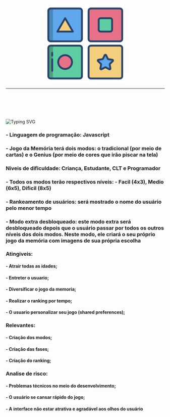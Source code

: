 <br>
<br>
<br>
<p align="center">
   <img src="/img/logo.png" alt="logo" width=250px>
</p>

<hr>
<br>
<br><br><br>

<p align="left">
   <img src="https://readme-typing-svg.demolab.com?font=Fira+Code&weight=440&size=22&pause=1000&color=38F77CFF&center=false&vCenter=false&repeat=false&width=435&lines=Escopo 😀" alt="Typing SVG" /></a>

   ### - Linguagem de programação: Javascript

   ### - Jogo da Memória terá dois modos: o tradicional (por meio de cartas) e o Genius (por meio de cores que irão piscar na tela)

   ### Níveis de dificuldade: Criança, Estudante, CLT e Programador

   ### - Todos os modos terão respectivos níveis: - Facil (4x3), Medio (6x5), Dificil (8x5)

   ### - Rankeamento de usuários: será mostrado o nome do usuário pelo menor tempo

   ### - Modo extra desbloqueado: este modo extra será desbloqueado depois que o usuário passar por todos os outros níveis dos dois modos. Neste modo, ele criará o seu próprio jogo da memória com imagens de sua própria escolha

   ### Atingiveis:
   #### - Atrair todas as idades;
   #### - Entreter o usuario;
   #### - Diversificar o jogo da memoria;
   #### - Realizar  o ranking por tempo;
   #### - O usuario personalizar seu jogo (shared preferences);


   ### Relevantes:
   #### - Criação dos modos;
   #### - Criação das fases;
   #### - Criação do ranking;



   ### Analise de risco:
   #### - Problemas técnicos no meio do desenvolvimento;
   #### - O usuário se cansar rápido do jogo;
   #### - A interface não estar atrativa e agradável aos olhos do usuário

  
</p> <br><br><br>
